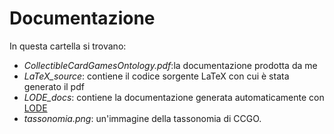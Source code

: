 # Documentazione

In questa cartella si trovano:
- _CollectibleCardGamesOntology.pdf_:la documentazione prodotta da me
- _LaTeX\_source_: contiene il codice sorgente LaTeX con cui è stata generato il pdf
- _LODE\_docs_: contiene la documentazione generata automaticamente con [LODE](https://essepuntato.it/lode/)
- _tassonomia.png_: un'immagine della tassonomia di CCGO.

